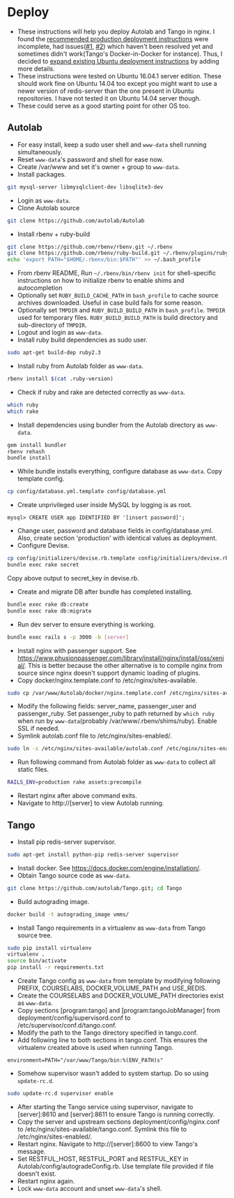 # Deploy

- These instructions will help you deploy Autolab and Tango in nginx. I found the
  [recommended production deployment
  instructions](https://github.com/autolab/Autolab/wiki/Deploying-Autolab-with-Docker)
  were incomplete, had issues([#1](https://github.com/autolab/Autolab/issues/560),
  [#2](https://github.com/autolab/Autolab/issues/579)) which haven't been resolved
  yet and sometimes didn't work(Tango's Docker-in-Docker for instance). Thus, I
  decided to [expand existing Ubuntu deployment
  instructions](https://github.com/autolab/Autolab/wiki/Deploying-Autolab-on-Ubuntu)
  by adding more details.
- These instructions were tested on Ubuntu 16.04.1 server edition. These should work
  fine on Ubuntu 14.04 too except you might want to use a newer version of
  redis-server than the one present in Ubuntu repositories. I have not tested it on
  Ubuntu 14.04 server though.
- These could serve as a good starting point for other OS too.

## Autolab

- For easy install, keep a sudo user shell and `www-data` shell running simultaneously.
- Reset `www-data`'s password and shell for ease now.
- Create /var/www and set it's owner + group to `www-data`.
- Install packages.
```bash
git mysql-server libmysqlclient-dev libsqlite3-dev
```
- Login as `www-data`.
- Clone Autolab source
```bash
git clone https://github.com/autolab/Autolab
```
- Install rbenv + ruby-build
```bash
git clone https://github.com/rbenv/rbenv.git ~/.rbenv
git clone https://github.com/rbenv/ruby-build.git ~/.rbenv/plugins/ruby-build
echo 'export PATH="$HOME/.rbenv/bin:$PATH"' >> ~/.bash_profile
```
- From rbenv README,
	Run `~/.rbenv/bin/rbenv init` for shell-specific instructions on how to
    initialize rbenv to enable shims and autocompletion
- Optionally set `RUBY_BUILD_CACHE_PATH` in `bash_profile` to cache source archives
  downloaded. Useful in case build fails for some reason.
- Optionally set `TMPDIR` and `RUBY_BUILD_BUILD_PATH` in `bash_profile`. `TMPDIR` used
  for temporary files. `RUBY_BUILD_BUILD_PATH` is build directory and sub-directory of
  `TMPDIR`.
- Logout and login as `www-data`.
- Install ruby build dependencies as sudo user.
```bash
sudo apt-get build-dep ruby2.3
```
- Install ruby from Autolab folder as `www-data`.
```bash
rbenv install $(cat .ruby-version)
```
- Check if ruby and rake are detected correctly as `www-data`.
```bash
which ruby
which rake
```
- Install dependencies using bundler from the Autolab directory as `www-data`.
```bash
gem install bundler
rbenv rehash
bundle install
```
- While bundle installs everything, configure database as `www-data`. Copy template
  config.
```bash
cp config/database.yml.template config/database.yml
```
- Create unprivileged user inside MySQL by logging is as root.
```mysql
mysql> CREATE USER app IDENTIFIED BY '[insert password]';
```
- Change user, password and database fields in config/database.yml. Also, create
  section 'production' with identical values as deployment.
- Configure Devise.
```bash
cp config/initializers/devise.rb.template config/initializers/devise.rb
bundle exec rake secret
```
  Copy above output to secret_key in devise.rb.
- Create and migrate DB after bundle has completed installing.
```bash
bundle exec rake db:create
bundle exec rake db:migrate
```
- Run dev server to ensure everything is working.
```bash
bundle exec rails s -p 3000 -b [server]
```
- Install nginx with passenger support. See
  https://www.phusionpassenger.com/library/install/nginx/install/oss/xenial/. This
  is better because the other alternative is to compile nginx from source since nginx
  doesn't support dynamic loading of plugins.
- Copy docker/nginx.template.conf to /etc/nginx/sites-available.
```bash
sudo cp /var/www/Autolab/docker/nginx.template.conf /etc/nginx/sites-available/autolab.conf
```
- Modify the following fields: server_name, passenger_user and passenger_ruby. Set
  passenger_ruby to path returned by `which ruby` when run by `www-data`(probably
  /var/www/.rbenv/shims/ruby). Enable SSL if needed.
- Symlink autolab.conf file to /etc/nginx/sites-enabled/.
```bash
sudo ln -s /etc/nginx/sites-available/autolab.conf /etc/nginx/sites-enabled/autolab.conf
```
- Run following command from Autolab folder as `www-data` to collect all static files.
```bash
RAILS_ENV=production rake assets:precompile
```
- Restart nginx after above command exits.
- Navigate to http://[server] to view Autolab running.

## Tango

- Install pip redis-server supervisor.
```bash
sudo apt-get install python-pip redis-server supervisor
```
- Install docker. See https://docs.docker.com/engine/installation/.
- Obtain Tango source code as `www-data`.
```bash
git clone https://github.com/autolab/Tango.git; cd Tango
```
- Build autograding image.
```bash
docker build -t autograding_image vmms/
```
- Install Tango requirements in a virtualenv as `www-data` from Tango source tree.
```bash
sudo pip install virtualenv
virtualenv .
source bin/activate
pip install -r requirements.txt
```
- Create Tango config as `www-data` from template by modifying following PREFIX,
  COURSELABS, DOCKER_VOLUME_PATH and USE_REDIS.
- Create the COURSELABS and DOCKER_VOLUME_PATH directories exist as `www-data`.
- Copy sections [program:tango] and [program:tangoJobManager] from
  deployment/config/supervisord.conf to /etc/supervisor/conf.d/tango.conf.
- Modify the path to the Tango directory specified in tango.conf.
- Add following line to both sections in tango.conf. This ensures the virtualenv
  created above is used when running Tango.
```
environment=PATH="/var/www/Tango/bin:%(ENV_PATH)s"
```
- Somehow supervisor wasn't added to system startup. Do so using `update-rc.d`.
```bash
sudo update-rc.d supervisor enable
```
- After starting the Tango service using supervisor, navigate to [server]:8610 and
  [server]:8611 to ensure Tango is running correctly.
- Copy the server and upstream sections deployment/config/nginx.conf to
  /etc/nginx/sites-available/tango.conf. Symlink this file to
  /etc/nginx/sites-enabled/.
- Restart nginx. Navigate to http://[server]:8600 to view Tango's message.
- Set RESTFUL_HOST, RESTFUL_PORT and RESTFUL_KEY in
  Autolab/config/autogradeConfig.rb. Use template file provided if file doesn't
  exist.
- Restart nginx again.
- Lock `www-data` account and unset `www-data`'s shell.
